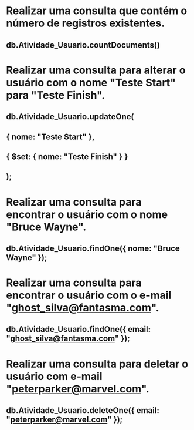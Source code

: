 # Realizar uma consulta que contém o número de registros existentes.
## db.Atividade_Usuario.countDocuments()
 
 
# Realizar uma consulta para alterar o usuário com o nome "Teste Start" para "Teste Finish".

##    db.Atividade_Usuario.updateOne(
##       { nome: "Teste Start" },
##       { $set: { nome: "Teste Finish" } }
##    );
 
 
# Realizar uma consulta para encontrar o usuário com o nome "Bruce Wayne".

## db.Atividade_Usuario.findOne({ nome: "Bruce Wayne" });
 
 
# Realizar uma consulta para encontrar o usuário com o e-mail "ghost_silva@fantasma.com".

## db.Atividade_Usuario.findOne({ email: "ghost_silva@fantasma.com" });
 
 
# Realizar uma consulta para deletar o usuário com e-mail "peterparker@marvel.com".

## db.Atividade_Usuario.deleteOne({ email: "peterparker@marvel.com" });